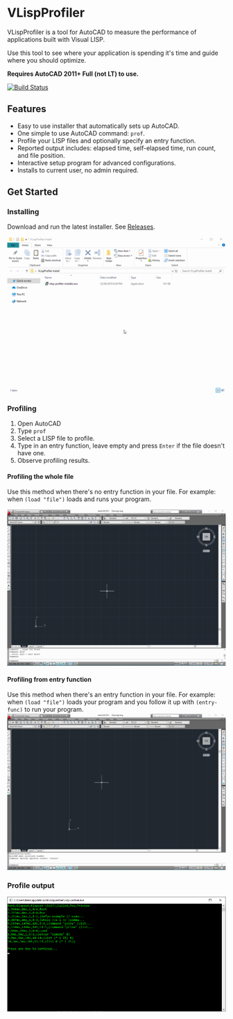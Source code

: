 # VLispProfiler

VLispProfiler is a tool for AutoCAD to measure the
performance of applications built with Visual LISP.

Use this tool to see where your application is spending
it's time and guide where you should optimize.

**Requires AutoCAD 2011+ Full (not LT) to use.**

[![Build Status](https://dev.azure.com/talancopeland/vlisp-profiler/_apis/build/status/talanc.vlisp-profiler?branchName=master)](https://dev.azure.com/talancopeland/vlisp-profiler/_build/latest?definitionId=2&branchName=master)

## Features
- Easy to use installer that automatically sets up AutoCAD.
- One simple to use AutoCAD command: `prof`.
- Profile your LISP files and optionally specify an entry function.
- Reported output includes: elapsed time, self-elapsed time, run count, and file position.
- Interactive setup program for advanced configurations.
- Installs to current user, no admin required.

## Get Started

### Installing
Download and run the latest installer. See [Releases](https://github.com/talanc/vlisp-profiler/releases).

![Install](docs/vlisp-profiler-install.gif)

### Profiling
1. Open AutoCAD
2. Type `prof`
3. Select a LISP file to profile.
4. Type in an entry function, leave empty and press `Enter` if the file doesn't have one.
5. Observe profiling results.

#### Profiling the whole file
Use this method when there's no entry function in your file.
For example: when `(load "file")` loads and runs your program.

![Profile file](docs/vlisp-profiler-run-file.gif)

#### Profiling from entry function
Use this method when there's an entry function in your file.
For example: when `(load "file")` loads your program and you follow it up with `(entry-func)` to run your program.
![Profile function](docs/vlisp-profiler-run-func.gif)

### Profile output
![Profile output](docs/vlisp-profiler-output.png)